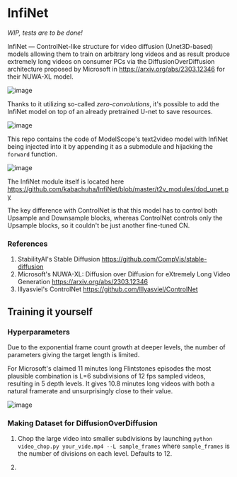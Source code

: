# InfiNet

*WIP, tests are to be done!*

InfiNet — ControlNet-like structure for video diffusion (Unet3D-based) models allowing them to train on arbitrary long videos and as result produce extremely long videos on consumer PCs via the DiffusionOverDiffusion architecture proposed by Microsoft in https://arxiv.org/abs/2303.12346 for their NUWA-XL model.

![image](https://user-images.githubusercontent.com/14872007/232623882-cec7fe8a-bfb1-4230-bd7a-fe3491388ce6.png)

Thanks to it utilizing so-called *zero-convolutions*, it's possible to add the InfiNet model on top of an already pretrained U-net to save resources.

![image](https://user-images.githubusercontent.com/14872007/232623925-c57f359b-c490-4aa6-8499-aacb87f07664.png)

This repo contains the code of ModelScope's text2video model with InfiNet being injected into it by appending it as a submodule and hijacking the `forward` function.

![image](https://user-images.githubusercontent.com/14872007/232623946-b9163777-778f-4e37-a42e-c15f536229ee.png)

The InfiNet module itself is located here https://github.com/kabachuha/InfiNet/blob/master/t2v_modules/dod_unet.py

The key difference with ControlNet is that this model has to control both Upsample and Downsample blocks, whereas ControlNet controls only the Upsample blocks, so it couldn't be just another fine-tuned CN.

### References

1. StabilityAI's Stable Diffusion https://github.com/CompVis/stable-diffusion
2. Microsoft's NUWA-XL: Diffusion over Diffusion for eXtremely Long Video Generation https://arxiv.org/abs/2303.12346
3. lllyasviel's ControlNet https://github.com/lllyasviel/ControlNet

## Training it yourself

### Hyperparameters

Due to the exponential frame count growth at deeper levels, the number of parameters giving the target length is limited.

For Microsoft's claimed 11 minutes long Flintstones episodes the most plausible combination is L=6 subdivisions of 12 fps sampled videos, resulting in 5 depth levels. It gives 10.8 minutes long videos with both a natural framerate and unsurprisingly close to their value.

![image](https://user-images.githubusercontent.com/14872007/232760001-27011cfc-ccb3-44ac-b44d-bb2d7d5c0010.png)

### Making Dataset for DiffusionOverDiffusion

1. Chop the large video into smaller subdivisions by launching `python video_chop.py your_vide.mp4 --L sample_frames` where `sample_frames` is the number of divisions on each level. Defaults to 12.

2. 
